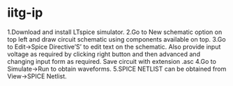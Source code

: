 # iitg-ip
1.Download and install LTspice simulator.
2.Go to New schematic option on top left and draw circuit schematic using components available on top.
3.Go to Edit->Spice Directive’S’ to edit text on the schematic. Also provide input voltage as required by clicking right button and then advanced and changing input form as required. Save circuit with extension .asc 
4.Go to Simulate->Run to obtain waveforms.
5.SPICE NETLIST can be obtained from View->SPICE Netlist.
